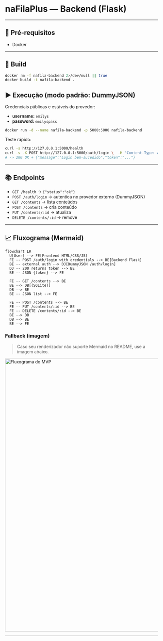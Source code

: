 # naFilaPlus — Backend (Flask)

---

## 🔧 Pré‑requisitos
- Docker

---

## 🚀 Build
```bash
docker rm -f nafila-backend 2>/dev/null || true
docker build -t nafila-backend .
```

## ▶️ Execução (modo padrão: DummyJSON)
Credenciais públicas e estáveis do provedor:
- **username:** `emilys`
- **password:** `emilyspass`

```bash
docker run -d --name nafila-backend -p 5000:5000 nafila-backend
```

Teste rápido:
```bash
curl -s http://127.0.0.1:5000/health
curl -s -X POST http://127.0.0.1:5000/auth/login \  -H 'Content-Type: application/json' \  -d '{"email":"emilys","password":"emilyspass"}'
# -> 200 OK + {"message":"Login bem-sucedido","token":"..."}
```

---

## 📚 Endpoints
- `GET /health` → `{"status":"ok"}`
- `POST /auth/login` → autentica no provedor externo (DummyJSON)
- `GET /contents` → lista conteúdos
- `POST /contents` → cria conteúdo
- `PUT /contents/:id` → atualiza
- `DELETE /contents/:id` → remove

---

## 📈 Fluxograma (Mermaid)
```mermaid
flowchart LR
  U[User] --> FE[Frontend HTML/CSS/JS]
  FE -- POST /auth/login with credentials --> BE[Backend Flask]
  BE -- external auth --> DJ[DummyJSON /auth/login]
  DJ -- 200 returns token --> BE
  BE -- JSON {token} --> FE

  FE -- GET /contents --> BE
  BE --> DB[(SQLite)]
  DB --> BE
  BE -- JSON list --> FE

  FE -- POST /contents --> BE
  FE -- PUT /contents/:id --> BE
  FE -- DELETE /contents/:id --> BE
  BE --> DB
  DB --> BE
  BE --> FE
```

### Fallback (imagem)
> Caso seu renderizador não suporte Mermaid no README, use a imagem abaixo.
<img src="docs/fluxo-mvp.png" alt="Fluxograma do MVP" width="900"/>

---
